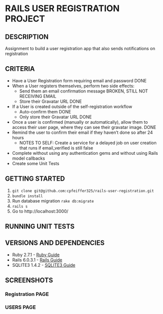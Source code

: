 # RAILS USER REGISTRATION PROJECT

## DESCRIPTION
Assignment to build a user registration app that also sends notifications on registration

## CRITERIA
- Have a User Registration form requiring email and password DONE
- When a User registers themselves, perform two side effects:
  - Send them an email confirmation message BROKEN, STILL NOT RECEIVING EMAIL
  - Store their Gravatar URL DONE
- If a User is created outside of the self-registration workflow
  - Auto-confirm them DONE
  - Only store their Gravatar URL DONE
- Once a user is confirmed (manually or automatically), allow them to access their user page, where they can see their gravatar image. DONE
- Remind the user to confirm their email if they haven’t done so after 24 hours
  - NOTES TO SELF: Create a service for a delayed job on user creation that runs if email_verified is still false
- Complete without using any authentication gems and without using Rails model callbacks
- Create some Unit Tests

## GETTING STARTED
1. ```git clone git@github.com:cpfeiffer325/rails-user-registration.git```
2. ```bundle install```
3. Run database migration ```rake db:migrate```
4. ```rails s```
5. Go to http://localhost:3000/

## RUNNING UNIT TESTS


## VERSIONS AND DEPENDENCIES
* Ruby 2.7.1 - [Ruby Guide](https://ruby-doc.org/core-2.7.1/)
* Rails 6.0.3.1 - [Rails Guide](http://guides.rubyonrails.org/v6.0.3.1/)
* SQLITE3 1.4.2 - [SQLITE3 Guide](https://www.rubydoc.info/gems/sqlite3/1.4.2)

## SCREENSHOTS
### Registration PAGE

### USERS PAGE

